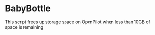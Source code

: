 # BabyBottle
This script frees up storage space on OpenPilot when less than 10GB of space is remaining

